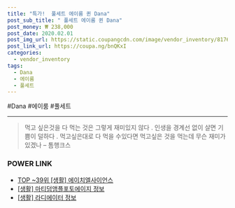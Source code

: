 ```yaml
--- 
title: "특가!  풀세트 에이룸 퀸 Dana" 
post_sub_title: " 풀세트 에이룸 퀸 Dana" 
post_money: ₩ 238,000 
post_date: 2020.02.01 
post_img_url: https://static.coupangcdn.com/image/vendor_inventory/8176/bbb7ab00d3475502be2980ff7ccd7820e61fa088581567a2bb78ffb927b0.jpg 
post_link_url: https://coupa.ng/bnQKxI 
categories: 
  - vendor_inventory 
tags: 
  - Dana 
  - 에이룸 
  - 풀세트 
--- 
```

  #Dana #에이룸 #풀세트 
<hr> 

> 먹고 싶은것을 다 먹는 것은 그렇게 재미있지 않다 . 인생을 경계선 없이 살면 기쁨이 덜하다 . 먹고싶은대로 다 먹을 수있다면 먹고싶은 것을 먹는데 무슨 재미가 있겠나 – 톰행크스 


### POWER LINK

* <a href="https://blog.naver.com/fasyy4321/221781265326" target="_blank"> TOP ~39위 [생활] 에이치엘사이언스</a>
* <a href="https://blog.naver.com/santokki14/221771214263" target="_blank"> [생활] 마티덤앰플포토에이지 정보 </a>
* <a href="https://blog.naver.com/fasyy4321/221761559847" target="_blank"> [생활] 라디에이터 정보 </a>
